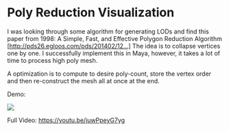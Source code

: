 # Poly Reduction Visualization

I was looking through some algorithm for generating LODs and find this paper from 1998: A Simple, Fast, and Effective Polygon Reduction Algorithm [http://pds26.egloos.com/pds/201402/12...]
The idea is to collapse vertices one by one. I successfully implement this in Maya, however, it takes a lot of time to process high poly mesh. 

A optimization is to compute to desire poly-count, store the vertex order and then re-construct the mesh all at once at the end.

Demo:

![](https://github.com/sheldonlei/reducePoly/blob/master/polyreduce.gif)

Full Video: https://youtu.be/juwPpeyG7yg
